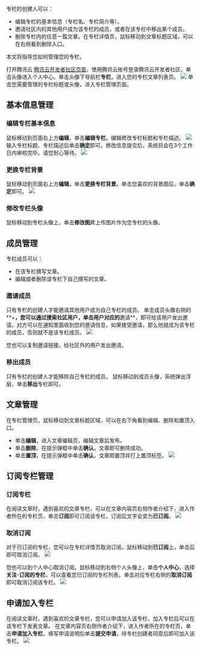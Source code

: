 专栏的创建人可以：

- 编辑专栏的基本信息（专栏名、专栏简介等）。
- 邀请社区内的其他用户成为该专栏的成员，或者在该专栏中移出某个成员。
- 删除专栏内的任意一篇文章。在专栏详情页，鼠标移动到文章标题区域，可以在右侧看到删除入口。

本文将指导您如何管理您的专栏。

打开腾讯云 [腾讯云开发者社区页面](https://cloud.tencent.com/developer)，使用腾讯云账号登录腾讯云开发者社区，单击头像进入个人中心。单击头像下导航栏**专栏**，进入您的专栏文章列表页。
![](https://main.qcloudimg.com/raw/5e5fd8f52cb49c69d0141725680d28ba.png)
单击您需要管理的专栏标题或头像，进入专栏管理页面。

## 基本信息管理

### 编辑专栏基本信息

鼠标移动到页面右上方**编辑**，单击**编辑专栏**。编辑修改专栏标题和专栏描述。
![](https://main.qcloudimg.com/raw/f42eb836f98db1597e7db6af795cf3ca.png)
输入专栏标题、专栏描述后单击**确定**即可。修改信息提交后，系统将会在3个工作日内审核完毕。请您耐心等待。
![](https://main.qcloudimg.com/raw/7425e286b1073fe0c7312fabc66671b0.png)

### 更换专栏背景

鼠标移动到页面右上方**编辑**，单击**更换专栏背景**。单击您喜欢的背景图后，单击**确定**即可。
![](https://main.qcloudimg.com/raw/f42eb836f98db1597e7db6af795cf3ca.png)

### 修改专栏头像

鼠标移动到专栏头像上，单击**修改图片**上传图片作为您专栏的头像。

## 成员管理

专栏成员可以：

- 在该专栏撰写文章。
- 编辑或者删除该专栏下自己撰写的文章。

### 邀请成员

只有专栏的创建人才能邀请其他用户成为自己专栏的成员。
单击成员头像右侧的**+**，您可以通过搜索社区用户，单击用户对应的**邀请**，即可给该用户发出邀请。对方可以在通知里面收到您的邀请信息，如果接受邀请，那么他就成为该专栏的成员，否则就不是该专栏成员。
![](https://main.qcloudimg.com/raw/8539821f22802ddba9df170a6e478568.png)

您也可以复制邀请链接，给社区外的用户发出邀请。

### 移出成员

只有专栏的创建人才能移除自己专栏的成员。
鼠标移动到成员头像，系统弹出浮层，单击**移出**专栏即可。

## 文章管理

在专栏管理页，鼠标移动到文章标题区域，可以在右下角看到编辑、删除和置顶入口。

- 单击**编辑**，进入文章编辑页，编辑文章后发布。
- 单击**删除**，在提示弹框中单击**确认**，文章即可删除成功。
- 单击**置顶**，在提示弹框中单击**确认**，文章即置顶并打上置顶标签。
  ![](https://main.qcloudimg.com/raw/7a8012ddc54135aa184d3e97f6118e4a.png)



## 订阅专栏管理

### 订阅专栏

在阅读文章时，遇到喜欢的文章专栏，可以在文章内容页右侧作者介绍下，进入作者所在的专栏页，单击**订阅**即可订阅该专栏，订阅后文字会变为**已订阅**。
![](https://main.qcloudimg.com/raw/1f73567ab330faa69ac3537bb6755767.png)

### 取消订阅

对于已订阅的专栏，您可以在专栏详情页取消订阅，鼠标移动到**已订阅**上，单击后即可取消订阅。
![](https://main.qcloudimg.com/raw/b30826a376083bf476e28d2101eec40e.png)

您也可以到个人中心取消订阅。鼠标移动到右侧个人头像上，单击**个人中心**，选择**关注**-**订阅的专栏**，可以查看您已订阅的专栏列表。单击对应专栏右侧的**取消订阅**即可取消订阅该专栏。
![](https://main.qcloudimg.com/raw/81a6bd50a52e9e45cdefee8081f6c55b.png)

## 申请加入专栏

在阅读文章时，遇到喜欢的文章专栏，您可以申请加入该专栏，加入专栏后可以在该专栏下发表文章。
在文章内容页右侧作者介绍下，进入作者所在的专栏页，单击**申请加入专栏**，填写申请说明后单击**提交申请**，待专栏创建者同意后即可加入该专栏。
![](https://main.qcloudimg.com/raw/4d7c71d7dea4ad926b3d282d71f6d102.png)
